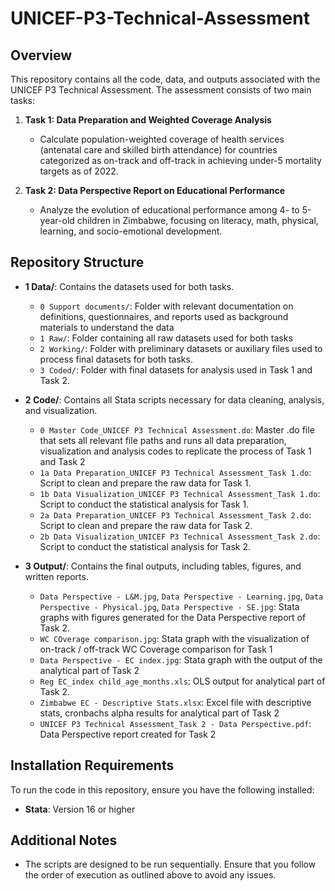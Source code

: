 # UNICEF-P3-Technical-Assessment

## Overview

This repository contains all the code, data, and outputs associated with the UNICEF P3 Technical Assessment. The assessment consists of two main tasks:

1. **Task 1: Data Preparation and Weighted Coverage Analysis**
   - Calculate population-weighted coverage of health services (antenatal care and skilled birth attendance) for countries categorized as on-track and off-track in achieving under-5 mortality targets as of 2022.

2. **Task 2: Data Perspective Report on Educational Performance**
   - Analyze the evolution of educational performance among 4- to 5-year-old children in Zimbabwe, focusing on literacy, math, physical, learning, and socio-emotional development.

## Repository Structure

- **1 Data/**: Contains the datasets used for both tasks.
  - `0 Support documents/`: Folder with relevant documentation on definitions, questionnaires, and reports used as background materials to understand the data
  - `1 Raw/`: Folder containing all raw datasets used for both tasks 
  - `2 Working/`: Folder with preliminary datasets or auxiliary files used to process final datasets for both tasks.
  - `3 Coded/`: Folder with final datasets for analysis used in Task 1 and Task 2.

- **2 Code/**: Contains all Stata scripts necessary for data cleaning, analysis, and visualization.
  - `0 Master Code_UNICEF P3 Technical Assessment.do`: Master .do file that sets all relevant file paths and runs all data preparation, visualization and analysis codes to replicate the process of Task 1 and Task 2
  - `1a Data Preparation_UNICEF P3 Technical Assessment_Task 1.do`: Script to clean and prepare the raw data for Task 1.
  - `1b Data Visualization_UNICEF P3 Technical Assessment_Task 1.do`: Script to conduct the statistical analysis for Task 1.
  - `2a Data Preparation_UNICEF P3 Technical Assessment_Task 2.do`: Script to clean and prepare the raw data for Task 2.
  - `2b Data Visualization_UNICEF P3 Technical Assessment_Task 2.do`: Script to conduct the statistical analysis for Task 2.

- **3 Output/**: Contains the final outputs, including tables, figures, and written reports.
  - `Data Perspective - L&M.jpg`, `Data Perspective - Learning.jpg`, `Data Perspective - Physical.jpg`, `Data Perspective - SE.jpg`: Stata graphs with figures generated for the Data Perspective report of Task 2.
  - `WC COverage comparison.jpg`: Stata graph with the visualization of on-track / off-track WC Coverage comparison for Task 1
  - ``Data Perspective - EC index.jpg``: Stata graph with the output of the analytical part of Task 2
  - `Reg EC_index child_age_months.xls`: OLS output for analytical part of Task 2.
  - `Zimbabwe EC - Descriptive Stats.xlsx`: Excel file with descriptive stats, cronbachs alpha results for analytical part of Task 2
  - `UNICEF P3 Technical Assessment_Task 2 - Data Perspective.pdf`: Data Perspective report created for Task 2


## Installation Requirements

To run the code in this repository, ensure you have the following installed:

- **Stata**: Version 16 or higher


## Additional Notes
- The scripts are designed to be run sequentially. Ensure that you follow the order of execution as outlined above to avoid any issues.









